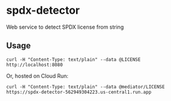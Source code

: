 # spdx-detector
Web service to detect SPDX license from string


## Usage

```
curl -H "Content-Type: text/plain" --data @LICENSE http://localhost:8080
```

Or, hosted on Cloud Run:

```
curl -H "Content-Type: text/plain" --data @mediator/LICENSE https://spdx-detector-562949304223.us-central1.run.app
```